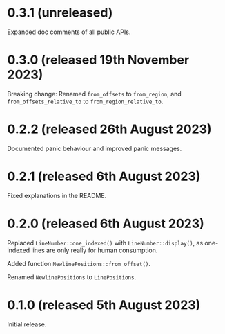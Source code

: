 # 0.3.1 (unreleased)

Expanded doc comments of all public APIs.

# 0.3.0 (released 19th November 2023)

Breaking change: Renamed `from_offsets` to `from_region`, and
`from_offsets_relative_to` to `from_region_relative_to`.

# 0.2.2 (released 26th August 2023)

Documented panic behaviour and improved panic messages.

# 0.2.1 (released 6th August 2023)

Fixed explanations in the README.

# 0.2.0 (released 6th August 2023)

Replaced `LineNumber::one_indexed()` with `LineNumber::display()`, as
one-indexed lines are only really for human consumption.

Added function `NewlinePositions::from_offset()`.

Renamed `NewlinePositions` to `LinePositions`.

# 0.1.0 (released 5th August 2023)

Initial release.
